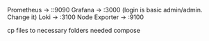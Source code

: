Prometheus -> ::9090
Grafana -> :3000 (login is basic admin/admin. Change it)
Loki -> :3100
Node Exporter -> :9100

cp files to necessary folders needed
compose
